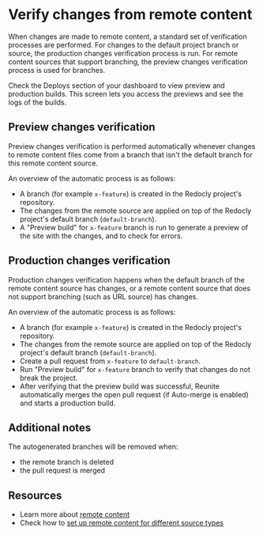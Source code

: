 # Verify changes from remote content

When changes are made to remote content, a standard set of verification processes are performed.
For changes to the default project branch or source, the production changes verification process is run.
For remote content sources that support branching, the preview changes verification process is used for branches.

Check the Deploys section of your dashboard to view preview and production builds.
This screen lets you access the previews and see the logs of the builds.

## Preview changes verification

Preview changes verification is performed automatically whenever changes to remote content files come from a branch that isn't the default branch for this remote content source.

An overview of the automatic process is as follows:

- A branch (for example `x-feature`) is created in the Redocly project's repository.
- The changes from the remote source are applied on top of the Redocly project's default branch (`default-branch`).
- A "Preview build" for `x-feature` branch is run to generate a preview of the site with the changes, and to check for errors.

## Production changes verification

Production changes verification happens when the default branch of the remote content source has changes, or a remote content source that does not support branching (such as URL source) has changes.

An overview of the automatic process is as follows:

- A branch (for example `x-feature`) is created in the Redocly project's repository.
- The changes from the remote source are applied on top of the Redocly project's default branch (`default-branch`).
- Create a pull request from `x-feature` to `default-branch`.
- Run "Preview build" for `x-feature` branch to verify that changes do not break the project.
- After verifying that the preview build was successful, Reunite automatically merges the open pull request (if Auto-merge is enabled) and starts a production build.

## Additional notes

The autogenerated branches will be removed when:

- the remote branch is deleted
- the pull request is merged

## Resources

- Learn more about [remote content](../concepts/remote-content.md)
- Check how to [set up remote content for different source types](../how-to/remote-content/index.md)
